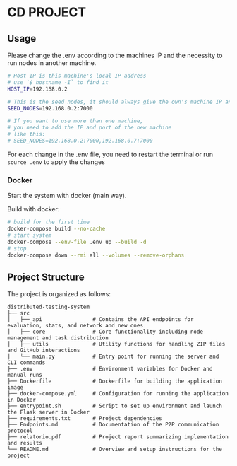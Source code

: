 # CD PROJECT

## Usage

Please change the .env according to the machines IP and the necessity to run nodes in another machine.

   ```sh
   # Host IP is this machine's local IP address
   # use `$ hostname -I` to find it
   HOST_IP=192.168.0.2

   # This is the seed nodes, it should always give the own's machine IP and port
   SEED_NODES=192.168.0.2:7000
   
   # If you want to use more than one machine,
   # you need to add the IP and port of the new machine
   # like this:
   # SEED_NODES=192.168.0.2:7000,192.168.0.7:7000
   ```

For each change in the .env file, you need to restart the terminal or run `source .env` to apply the changes

### Docker

Start the system with docker (main way).

Build with docker:

   ```sh
   # build for the first time
   docker-compose build --no-cache
   # start system
   docker-compose --env-file .env up --build -d
   # stop
   docker-compose down --rmi all --volumes --remove-orphans
   ```

## Project Structure

The project is organized as follows:

```
distributed-testing-system
├── src
│   ├── api                # Contains the API endpoints for evaluation, stats, and network and new ones
│   ├── core               # Core functionality including node management and task distribution
│   ├── utils              # Utility functions for handling ZIP files and GitHub interactions
│   └── main.py            # Entry point for running the server and CLI commands
├── .env                   # Environment variables for Docker and manual runs
├── Dockerfile             # Dockerfile for building the application image
├── docker-compose.yml     # Configuration for running the application in Docker
├── entrypoint.sh          # Script to set up environment and launch the Flask server in Docker
├── requirements.txt       # Project dependencies
├── Endpoints.md           # Documentation of the P2P communication protocol
├── relatorio.pdf          # Project report summarizing implementation and results
└── README.md              # Overview and setup instructions for the project
```